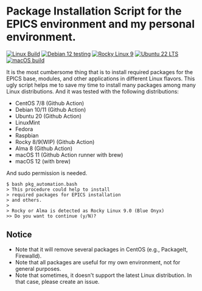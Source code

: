 # Package Installation Script for the EPICS environment and my personal environment.
[![Linux Build](https://github.com/jeonghanlee/pkg_automation/actions/workflows/linux.yml/badge.svg)](https://github.com/jeonghanlee/pkg_automation/actions/workflows/linux.yml)
[![Debian 12 testing](https://github.com/jeonghanlee/pkg_automation/actions/workflows/debian12.yml/badge.svg)](https://github.com/jeonghanlee/pkg_automation/actions/workflows/debian12.yml)
[![Rocky Linux 9](https://github.com/jeonghanlee/pkg_automation/actions/workflows/rocky9.yml/badge.svg)](https://github.com/jeonghanlee/pkg_automation/actions/workflows/rocky9.yml)
[![Ubuntu 22 LTS](https://github.com/jeonghanlee/pkg_automation/actions/workflows/ubuntu22.yml/badge.svg)](https://github.com/jeonghanlee/pkg_automation/actions/workflows/ubuntu22.yml)
[![macOS build](https://github.com/jeonghanlee/pkg_automation/actions/workflows/macos.yml/badge.svg)](https://github.com/jeonghanlee/pkg_automation/actions/workflows/macos.yml)

It is the most cumbersome thing that is to install required packages for the EPICS base, modules, and other applications in different Linux flavors. This ugly script helps me to save my time to install many packages among many Linux distributions.
And it was tested with the following distributions:

* CentOS 7/8 (Github Action)
* Debian 10/11 (Github Action)
* Ubuntu 20 (Github Action)
* LinuxMint
* Fedora
* Raspbian
* Rocky 8/9(WIP) (Github Action)
* Alma 8 (Github Action)
* macOS 11 (Github Action runner with brew)
* macOS 12 (with brew)

And sudo permission is needed. 

```
$ bash pkg_automation.bash 
> This procedure could help to install
> required packages for EPICS installation
> and others.
>
> Rocky or Alma is detected as Rocky Linux 9.0 (Blue Onyx)
>> Do you want to continue (y/N)?
```
## Notice
* Note that it will remove several packages in CentOS (e.g., PackageIt, Firewalld). 
* Note that all packages are useful for my own environment, not for general purposes.
* Note that sometimes, it doesn't support the latest Linux distribution. In that case, please create an issue. 
